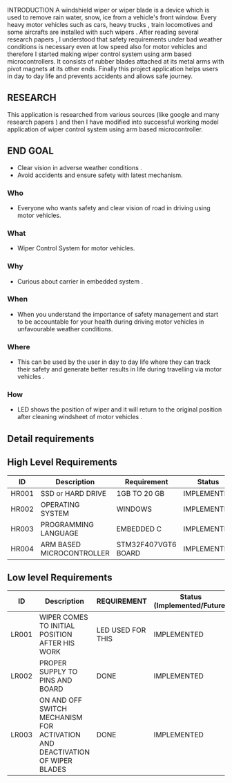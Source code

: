 INTRODUCTION
A windshield wiper or wiper blade is a device which is used to remove rain water, snow, ice from a vehicle's front window.
Every heavy motor vehicles such as cars, heavy trucks , train locomotives and some aircrafts are installed with such wipers .
After reading several research papers , I understood that safety requirements under bad weather conditions is necessary even at low speed also for motor vehicles and therefore I started making wiper control system using arm based microcontrollers.
It consists of rubber blades attached at its metal arms with pivot magnets at its other ends.
Finally this project application helps users in day to day life and prevents accidents and allows safe journey.

## RESEARCH
This application is researched from various sources (like google and many research papers ) and then I have modified into successful working model application of wiper control system using arm based microcontroller. 

## END GOAL
- Clear vision in adverse weather conditions .
- Avoid accidents and ensure safety with latest mechanism.

### Who
-   Everyone who wants safety and clear vision of road in driving using motor vehicles.
### What
-   Wiper Control System for motor vehicles.
### Why
-   Curious about carrier in embedded system . 
### When 
-   When you understand the importance of safety management and start to be accountable for your health during driving motor vehicles in unfavourable weather conditions.
### Where
-   This can be  used by the user in day to day life where they can track their safety and  generate better results in life during travelling via motor vehicles  .
### How
-   LED shows the position of wiper and it will return to the original position after cleaning windsheet of motor vehicles  .
## Detail requirements

## High Level Requirements
| ID | Description | Requirement | Status | 
| ----- | ----- | ------- | ---------|
| HR001 | SSD or HARD DRIVE  | 1GB TO 20 GB | IMPLEMENTED | 
| HR002 | OPERATING SYSTEM  | WINDOWS |  IMPLEMENTED  |
| HR003 | PROGRAMMING LANGUAGE | EMBEDDED C |  IMPLEMENTED  |
| HR004 | ARM BASED MICROCONTROLLER | STM32F407VGT6 BOARD  |  IMPLEMENTED  |
## Low level Requirements
| ID | Description | REQUIREMENT | Status (Implemented/Future) |
| ------ | --------- | ------ | ----- |
| LR001 | WIPER COMES TO INITIAL POSITION AFTER HIS WORK | LED USED FOR THIS |  IMPLEMENTED  |
| LR002 | PROPER SUPPLY TO PINS AND BOARD | DONE |  IMPLEMENTED |
| LR003 | ON AND OFF SWITCH MECHANISM FOR ACTIVATION AND DEACTIVATION OF WIPER BLADES  | DONE  | IMPLEMENTED |